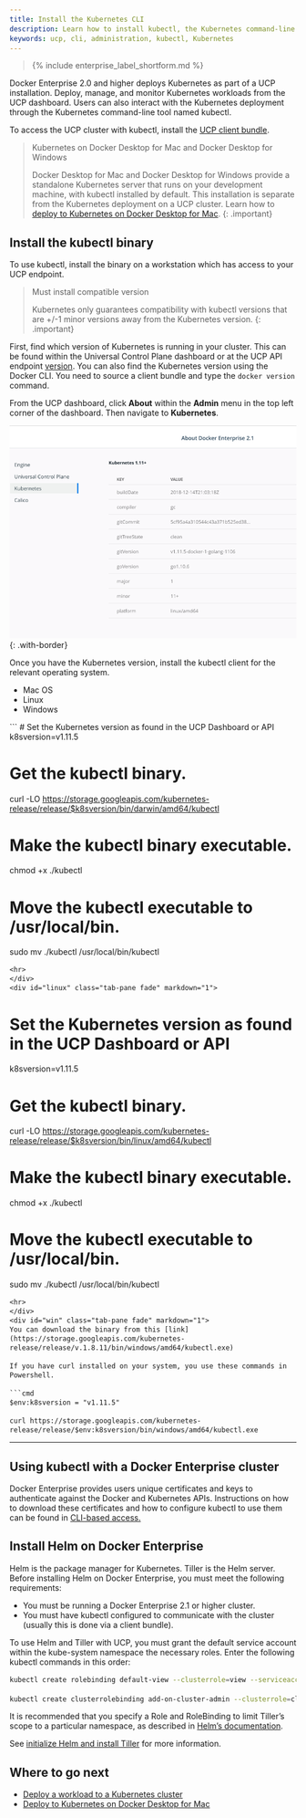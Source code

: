 ```yaml
---
title: Install the Kubernetes CLI
description: Learn how to install kubectl, the Kubernetes command-line tool, on Docker Universal Control Plane.
keywords: ucp, cli, administration, kubectl, Kubernetes
---
```


>{% include enterprise_label_shortform.md %}

Docker Enterprise 2.0 and higher deploys Kubernetes as part of a UCP installation.
Deploy, manage, and monitor Kubernetes workloads from the UCP dashboard. Users can
also interact with the Kubernetes deployment through the Kubernetes
command-line tool named kubectl.

To access the UCP cluster with kubectl, install the [UCP client bundle](cli.md).

> Kubernetes on Docker Desktop for Mac and Docker Desktop for Windows
>
> Docker Desktop for Mac and Docker Desktop for Windows provide a standalone Kubernetes server that
> runs on your development machine, with kubectl installed by default. This installation is
> separate from the Kubernetes deployment on a UCP cluster.
> Learn how to [deploy to Kubernetes on Docker Desktop for Mac](/docker-for-mac/kubernetes.md).
{: .important}

## Install the kubectl binary

To use kubectl, install the binary on a workstation which has access to your UCP endpoint.

> Must install compatible version
>
> Kubernetes only guarantees compatibility with kubectl versions that are +/-1 minor versions away from the Kubernetes version.
{: .important}

First, find which version of Kubernetes is running in your cluster. This can be found
within the Universal Control Plane dashboard or at the UCP API endpoint [version](/reference/ucp/3.2/api/). You can also find the Kubernetes version using the Docker CLI. You need to source a client bundle and type the `docker version` command.

From the UCP dashboard, click **About** within the **Admin** menu in the top left corner
 of the dashboard. Then navigate to **Kubernetes**.

 ![Find Kubernetes version](../images/kubernetes-version.png){: .with-border}

Once you have the Kubernetes version, install the kubectl client for the relevant
operating system.

<ul class="nav nav-tabs">
  <li class="active"><a data-toggle="tab" data-target="#mac">Mac OS</a></li>
  <li><a data-toggle="tab" data-target="#linux">Linux</a></li>
  <li><a data-toggle="tab" data-target="#win">Windows</a></li>
</ul>
<div class="tab-content">
<div id="mac" class="tab-pane fade in active" markdown="1">
```
# Set the Kubernetes version as found in the UCP Dashboard or API
k8sversion=v1.11.5

# Get the kubectl binary.
curl -LO https://storage.googleapis.com/kubernetes-release/release/$k8sversion/bin/darwin/amd64/kubectl

# Make the kubectl binary executable.
chmod +x ./kubectl

# Move the kubectl executable to /usr/local/bin.
sudo mv ./kubectl /usr/local/bin/kubectl
```
<hr>
</div>
<div id="linux" class="tab-pane fade" markdown="1">
```
# Set the Kubernetes version as found in the UCP Dashboard or API
k8sversion=v1.11.5

# Get the kubectl binary.
curl -LO https://storage.googleapis.com/kubernetes-release/release/$k8sversion/bin/linux/amd64/kubectl

# Make the kubectl binary executable.
chmod +x ./kubectl

# Move the kubectl executable to /usr/local/bin.
sudo mv ./kubectl /usr/local/bin/kubectl
```
<hr>
</div>
<div id="win" class="tab-pane fade" markdown="1">
You can download the binary from this [link](https://storage.googleapis.com/kubernetes-release/release/v.1.8.11/bin/windows/amd64/kubectl.exe)

If you have curl installed on your system, you use these commands in Powershell.

```cmd
$env:k8sversion = "v1.11.5"

curl https://storage.googleapis.com/kubernetes-release/release/$env:k8sversion/bin/windows/amd64/kubectl.exe
```
<hr>
</div>
</div>

## Using kubectl with a Docker Enterprise cluster

Docker Enterprise provides users unique certificates and keys to authenticate against
 the Docker and Kubernetes APIs. Instructions on how to download these certificates and how to
 configure kubectl to use them can be found in [CLI-based access.](cli.md#download-client-certificates)

## Install Helm on Docker Enterprise

Helm is the package manager for Kubernetes. Tiller is the Helm server. Before installing Helm on Docker Enterprise, you must meet the following requirements:

* You must be running a Docker Enterprise 2.1 or higher cluster.
* You must have kubectl configured to communicate with the cluster (usually this is done via a client bundle).

To use Helm and Tiller with UCP, you must grant the default service account within the kube-system namespace the necessary roles. Enter the following kubectl commands in this order:

```bash
kubectl create rolebinding default-view --clusterrole=view --serviceaccount=kube-system:default --namespace=kube-system

kubectl create clusterrolebinding add-on-cluster-admin --clusterrole=cluster-admin --serviceaccount=kube-system:default
```
It is recommended that you specify a Role and RoleBinding to limit Tiller’s scope to a particular namespace, as described in [Helm’s documentation](https://helm.sh/docs/using_helm/#example-deploy-tiller-in-a-namespace-restricted-to-deploying-resources-only-in-that-namespace).

See [initialize Helm and install Tiller](https://helm.sh/docs/using_helm/#initialize-helm-and-install-tiller) for more information.

## Where to go next

- [Deploy a workload to a Kubernetes cluster](../kubernetes.md)
- [Deploy to Kubernetes on Docker Desktop for Mac](/docker-for-mac/kubernetes.md)
